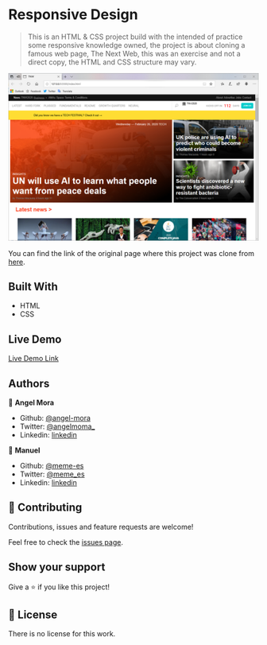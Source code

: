 # Responsive Design

> This is an HTML & CSS project build with the intended of practice some responsive knowledge owned, the project is about cloning a famous web page, The Next Web, this was an exercise and not a direct copy, the HTML and CSS structure may vary.

![screenshot](./screenshot.png)

You can find the link of the original page where this project was clone from [here](https://thenextweb.com/).

## Built With

- HTML
- CSS

## Live Demo

[Live Demo Link](https://meme-es.github.io/responsive/)

## Authors

👤 **Angel Mora**

- Github: [@angel-mora](https://github.com/angel-mora)
- Twitter: [@angelmoma_](https://twitter.com/angelmoma_)
- Linkedin: [linkedin](https://www.linkedin.com/in/angelmoma/)

👤 **Manuel**
- Github: [@meme-es](https://github.com/meme-es)
- Twitter: [@meme_es](https://twitter.com/meme_es)
- Linkedin: [linkedin](https://www.linkedin.com/in/manuel-elias-b289a638/)

## 🤝 Contributing

Contributions, issues and feature requests are welcome!

Feel free to check the [issues page](https://github.com/meme-es/responsive/issues).

## Show your support

Give a ⭐️ if you like this project!

## 📝 License

There is no license for this work.
